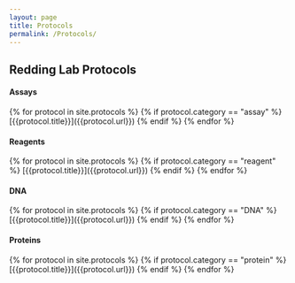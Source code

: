 ```yaml
---
layout: page
title: Protocols
permalink: /Protocols/
---
```


<h2>Redding Lab Protocols</h2>

<h4>Assays</h4>
{% for protocol in site.protocols %}
{% if protocol.category == "assay" %}
[{{protocol.title}}]({{protocol.url}})       
{% endif %}
{% endfor %}

<h4>Reagents</h4>
{% for protocol in site.protocols %}
{% if protocol.category == "reagent" %}
[{{protocol.title}}]({{protocol.url}})       
{% endif %}
{% endfor %}

<h4>DNA</h4>
{% for protocol in site.protocols %}
{% if protocol.category == "DNA" %}
[{{protocol.title}}]({{protocol.url}})       
{% endif %}
{% endfor %}

<h4>Proteins</h4>
{% for protocol in site.protocols %}
{% if protocol.category == "protein" %}
[{{protocol.title}}]({{protocol.url}})       
{% endif %}
{% endfor %}




